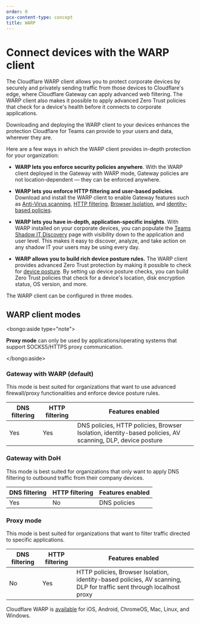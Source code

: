 ```yaml
---
order: 0
pcx-content-type: concept
title: WARP
---
```


# Connect devices with the WARP client

The Cloudflare WARP client allows you to protect corporate devices by securely and privately sending traffic from those devices to Cloudflare's edge, where Cloudflare Gateway can apply advanced web filtering. The WARP client also makes it possible to apply advanced Zero Trust policies that check for a device's health before it connects to corporate applications.

Downloading and deploying the WARP client to your devices enhances the protection Cloudflare for Teams can provide to your users and data, wherever they are.

Here are a few ways in which the WARP client provides in-depth protection for your organization:

- **WARP lets you enforce security policies anywhere**.
   With the WARP client deployed in the Gateway with WARP mode, Gateway policies are not location-dependent — they can be enforced anywhere.

- **WARP lets you enforce HTTP filtering and user-based policies**.
   Download and install the WARP client to enable Gateway features such as [Anti-Virus scanning](/policies/filtering/http-policies/antivirus-scanning), [HTTP filtering](/policies/filtering/http-policies), [Browser Isolation](/policies/filtering/http-policies#isolate), and [identity-based policies](/policies/filtering/network-policies).

- **WARP lets you have in-depth, application-specific insights**.
   With WARP installed on your corporate devices, you can populate the [Teams Shadow IT Discovery](/analytics/access) page with visibility down to the application and user level. This makes it easy to discover, analyze, and take action on any shadow IT your users may be using every day.

- **WARP allows you to build rich device posture rules.**
   The WARP client provides advanced Zero Trust protection by making it possible to check for [device posture](/identity/devices). By setting up device posture checks, you can build Zero Trust policies that check for a device's location, disk encryption status, OS version, and more.

The WARP client can be configured in three modes.

## WARP client modes

<bongo:aside type="note">

**Proxy mode** can only be used by applications/operating systems that support SOCKS5/HTTPS proxy communication.

</bongo:aside>

### Gateway with WARP (default)

This mode is best suited for organizations that want to use advanced firewall/proxy functionalities and enforce device posture rules.

| DNS filtering | HTTP filtering | Features enabled                                                                                          |
| ------------- | -------------- | --------------------------------------------------------------------------------------------------------- |
| Yes           | Yes            | DNS policies, HTTP policies, Browser Isolation, identity-based policies, AV scanning, DLP, device posture |

### Gateway with DoH

This mode is best suited for organizations that only want to apply DNS filtering to outbound traffic from their company devices.

| DNS filtering | HTTP filtering | Features enabled |
| ------------- | -------------- | ---------------- |
| Yes           | No             | DNS policies     |

### Proxy mode

This mode is best suited for organizations that want to filter traffic directed to specific applications.

| DNS filtering | HTTP filtering | Features enabled                                                                                                     |
| ------------- | -------------- | -------------------------------------------------------------------------------------------------------------------- |
| No            | Yes            | HTTP policies, Browser Isolation, identity-based policies, AV scanning, DLP for traffic sent through localhost proxy |

Cloudflare WARP is [available](/connections/connect-devices/warp/download-warp) for iOS, Android, ChromeOS, Mac, Linux, and Windows.

